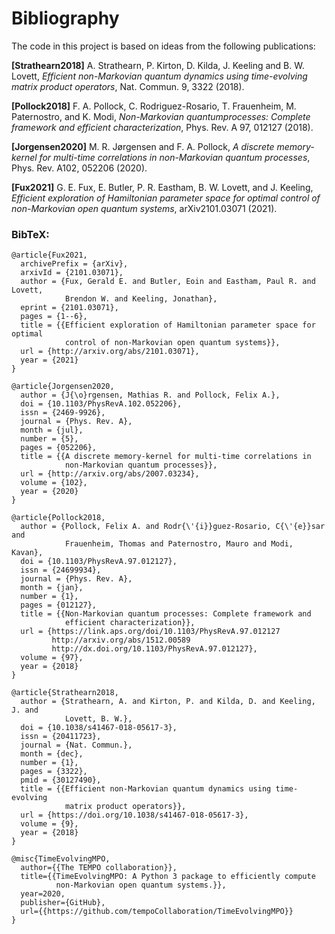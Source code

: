 # Bibliography

The code in this project is based on ideas from the following publications:

**[Strathearn2018]**
A. Strathearn, P. Kirton, D. Kilda, J. Keeling and
B. W. Lovett,  *Efficient non-Markovian quantum dynamics using
time-evolving matrix product operators*, Nat. Commun. 9, 3322 (2018).

**[Pollock2018]**
F.  A.  Pollock,  C.  Rodriguez-Rosario,  T.  Frauenheim,
M. Paternostro, and K. Modi, *Non-Markovian quantumprocesses: Complete
framework and efficient characterization*, Phys. Rev. A 97, 012127 (2018).

**[Jorgensen2020]**
M. R. Jørgensen and F. A. Pollock, *A discrete
memory-kernel for multi-time correlations in non-Markovian quantum
processes*, Phys. Rev. A102, 052206 (2020).

**[Fux2021]**
G. E. Fux, E. Butler, P. R. Eastham, B. W. Lovett, and
J. Keeling, *Efficient exploration of Hamiltonian parameter space for
optimal control of non-Markovian open quantum systems*, arXiv2101.03071
(2021).

### BibTeX:

```
@article{Fux2021,
  archivePrefix = {arXiv},
  arxivId = {2101.03071},
  author = {Fux, Gerald E. and Butler, Eoin and Eastham, Paul R. and Lovett,
            Brendon W. and Keeling, Jonathan},
  eprint = {2101.03071},
  pages = {1--6},
  title = {{Efficient exploration of Hamiltonian parameter space for optimal
            control of non-Markovian open quantum systems}},
  url = {http://arxiv.org/abs/2101.03071},
  year = {2021}
}

@article{Jorgensen2020,
  author = {J{\o}rgensen, Mathias R. and Pollock, Felix A.},
  doi = {10.1103/PhysRevA.102.052206},
  issn = {2469-9926},
  journal = {Phys. Rev. A},
  month = {jul},
  number = {5},
  pages = {052206},
  title = {{A discrete memory-kernel for multi-time correlations in
            non-Markovian quantum processes}},
  url = {http://arxiv.org/abs/2007.03234},
  volume = {102},
  year = {2020}
}

@article{Pollock2018,
  author = {Pollock, Felix A. and Rodr{\'{i}}guez-Rosario, C{\'{e}}sar and
            Frauenheim, Thomas and Paternostro, Mauro and Modi, Kavan},
  doi = {10.1103/PhysRevA.97.012127},
  issn = {24699934},
  journal = {Phys. Rev. A},
  month = {jan},
  number = {1},
  pages = {012127},
  title = {{Non-Markovian quantum processes: Complete framework and
            efficient characterization}},
  url = {https://link.aps.org/doi/10.1103/PhysRevA.97.012127
         http://arxiv.org/abs/1512.00589
         http://dx.doi.org/10.1103/PhysRevA.97.012127},
  volume = {97},
  year = {2018}
}

@article{Strathearn2018,
  author = {Strathearn, A. and Kirton, P. and Kilda, D. and Keeling, J. and
            Lovett, B. W.},
  doi = {10.1038/s41467-018-05617-3},
  issn = {20411723},
  journal = {Nat. Commun.},
  month = {dec},
  number = {1},
  pages = {3322},
  pmid = {30127490},
  title = {{Efficient non-Markovian quantum dynamics using time-evolving
            matrix product operators}},
  url = {https://doi.org/10.1038/s41467-018-05617-3},
  volume = {9},
  year = {2018}
}

@misc{TimeEvolvingMPO,
  author={{The TEMPO collaboration}},
  title={{TimeEvolvingMPO: A Python 3 package to efficiently compute
          non-Markovian open quantum systems.}},
  year=2020,
  publisher={GitHub},
  url={{https://github.com/tempoCollaboration/TimeEvolvingMPO}}
}

```
